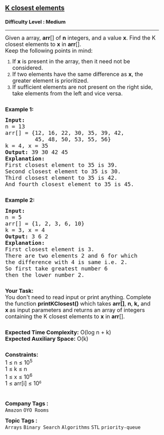 <h2><a href="https://www.geeksforgeeks.org/problems/k-closest-elements3619/1">K closest elements</a></h2><h3>Difficulty Level : Medium</h3><hr><div class="problems_problem_content__Xm_eO"><p><span style="font-size: 18px;">Given a array, <strong>arr</strong>[] of <strong>n</strong> integers, and a value <strong>x</strong>. Find the K closest elements to <strong>x</strong> in <strong>arr</strong>[].<br>Keep the following points in mind:</span></p>
<ol>
<li><span style="font-size: 18px;">If&nbsp;<strong>x</strong>&nbsp;is present in the array, then it need not be considered. </span></li>
<li><span style="font-size: 18px;">If two elements have the same difference as <strong>x</strong>, the greater element is prioritized. </span></li>
<li><span style="font-size: 18px;">If sufficient elements are not present on the right side, take elements from the left and vice versa.</span><br>&nbsp;</li>
</ol>
<p><span style="font-size: 18px;"><strong>Example 1:</strong></span></p>
<pre><span style="font-size: 18px;"><strong>Input:
</strong>n = 13
arr[] = {12, 16, 22, 30, 35, 39, 42, 
         45, 48, 50, 53, 55, 56}
k = 4, x = 35
<strong>Output:</strong> 39 30 42 45
<strong>Explanation:</strong> 
First closest element to 35 is 39.
Second closest element to 35 is 30.
Third closest element to 35 is 42.
And fourth closest element to 35 is 45.
</span></pre>
<p><br><span style="font-size: 18px;"><strong>Example 2:</strong></span></p>
<pre><span style="font-size: 18px;"><strong>Input:
</strong>n = 5
arr[] = {1, 2, 3, 6, 10}
k = 3, x = 4
<strong>Output:</strong> 3 6 2
<strong>Explanation:</strong>&nbsp;
First closest element is 3.
There are two elements 2 and 6 for which 
the difference with 4 is same i.e. 2.
So first take greatest number 6 
then the lower number 2.
</span></pre>
<p><br><span style="font-size: 18px;"><strong>Your Task:</strong><br>You don't need to read input or print anything. Complete the function&nbsp;<strong>printKClosest()</strong>&nbsp;which takes <strong>arr[]</strong>, <strong>n</strong>, <strong>k,</strong> and <strong>x</strong><strong>&nbsp;</strong>as input parameters and returns an array of integers containing the K closest elements to&nbsp;</span><strong style="font-size: 18px;">x</strong><span style="font-size: 18px;">&nbsp;in <strong>arr</strong>[].</span></p>
<p><br><span style="font-size: 18px;"><strong>Expected Time Complexity:</strong> O(log n + k)<br><strong>Expected Auxiliary Space:</strong> O(k)</span></p>
<p><br><span style="font-size: 18px;"><strong>Constraints:</strong><br>1 ≤ n ≤ 10<sup>5</sup><br>1 ≤ k ≤ n<br>1 ≤ x ≤ 10<sup>6</sup></span><br><span style="font-size: 18px;">1 ≤ arr[i] ≤ 10</span><sup>6</sup></p>
<p>&nbsp;</p></div><p><span style=font-size:18px><strong>Company Tags : </strong><br><code>Amazon</code>&nbsp;<code>OYO Rooms</code>&nbsp;<br><p><span style=font-size:18px><strong>Topic Tags : </strong><br><code>Arrays</code>&nbsp;<code>Binary Search</code>&nbsp;<code>Algorithms</code>&nbsp;<code>STL</code>&nbsp;<code>priority-queue</code>&nbsp;